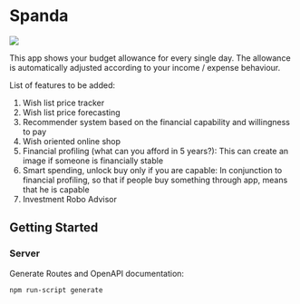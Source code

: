 # Spanda

![](https://github.com/derzaarsad/Spanda/workflows/Spanda%20CI/badge.svg)

This app shows your budget allowance for every single day. The allowance is automatically adjusted according to your income / expense behaviour.

List of features to be added:
1. Wish list price tracker
2. Wish list price forecasting
3. Recommender system based on the financial capability and willingness to pay
4. Wish oriented online shop
5. Financial profiling (what can you afford in 5 years?): This can create an image if someone is financially stable
6. Smart spending, unlock buy only if you are capable: In conjunction to financial profiling, so that if people buy something through app, means that he is capable
7. Investment Robo Advisor

## Getting Started

### Server

Generate Routes and OpenAPI documentation:

    npm run-script generate
